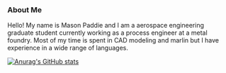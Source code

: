 ### About Me
 
 Hello! My name is Mason Paddie and I am a aerospace engineering graduate student currently working as a process engineer at a metal foundry. Most of my time is spent in CAD modeling and marlin but I have experience in a wide range of languages. 
 
 
 [![Anurag's GitHub stats](https://github-readme-stats.vercel.app/api?username=MasonPaddie)](https://github.com/anuraghazra/github-readme-stats)
